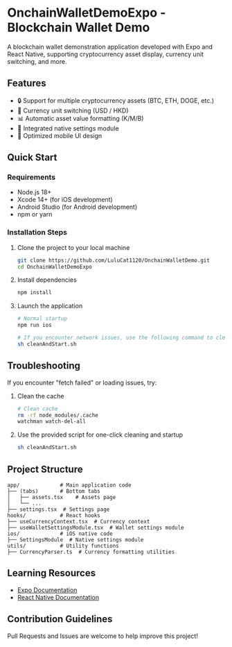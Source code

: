 # OnchainWalletDemoExpo - Blockchain Wallet Demo

A blockchain wallet demonstration application developed with Expo and React Native, supporting cryptocurrency asset display, currency unit switching, and more.

## Features

- 🔒 Support for multiple cryptocurrency assets (BTC, ETH, DOGE, etc.)
- 💱 Currency unit switching (USD / HKD)
- 📊 Automatic asset value formatting (K/M/B)
- 🔗 Integrated native settings module
- 📱 Optimized mobile UI design

## Quick Start

### Requirements

- Node.js 18+
- Xcode 14+ (for iOS development)
- Android Studio (for Android development)
- npm or yarn

### Installation Steps

1. Clone the project to your local machine

   ```bash
   git clone https://github.com/LuluCat1120/OnchainWalletDemo.git
   cd OnchainWalletDemoExpo
   ```

2. Install dependencies

   ```bash
   npm install
   ```

3. Launch the application

   ```bash
   # Normal startup
   npm run ios
   
   # If you encounter network issues, use the following command to clean cache and restart
   sh cleanAndStart.sh
   ```

## Troubleshooting

If you encounter "fetch failed" or loading issues, try:

1. Clean the cache
   ```bash
   # Clean cache
   rm -rf node_modules/.cache
   watchman watch-del-all
   ```

2. Use the provided script for one-click cleaning and startup
   ```bash
   sh cleanAndStart.sh
   ```

## Project Structure

```
app/             # Main application code
├── (tabs)       # Bottom tabs
│   ├── assets.tsx    # Assets page
│   └── ...
├── settings.tsx  # Settings page
hooks/           # React hooks
├── useCurrencyContext.tsx  # Currency context
├── useWalletSettingsModule.tsx  # Wallet settings module
ios/             # iOS native code
├── SettingsModule  # Native settings module
utils/           # Utility functions
├── CurrencyParser.ts  # Currency formatting utilities
```

## Learning Resources

- [Expo Documentation](https://docs.expo.dev/)
- [React Native Documentation](https://reactnative.dev/docs/getting-started)

## Contribution Guidelines

Pull Requests and Issues are welcome to help improve this project!
